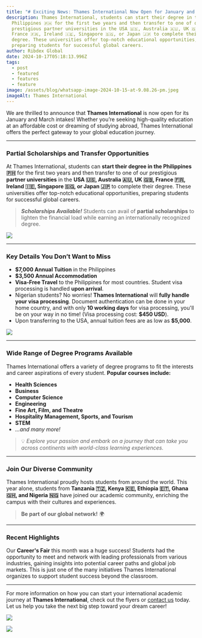 ```yaml
---
title: "# Exciting News: Thames International Now Open for January and March Intakes!"
description: Thames International, students can start their degree in the
  Philippines 🇵🇭 for the first two years and then transfer to one of our
  prestigious partner universities in the USA 🇺🇸, Australia 🇦🇺, UK 🇬🇧,
  France 🇫🇷, Ireland 🇮🇪, Singapore 🇸🇬, or Japan 🇯🇵 to complete their
  degree. These universities offer top-notch educational opportunities,
  preparing students for successful global careers.
author: Ribdex Global
date: 2024-10-17T05:18:13.996Z
tags:
  - post
  - featured
  - features
  - feature
image: /assets/blog/whatsapp-image-2024-10-15-at-9.08.26-pm.jpeg
imageAlt: Thames International
---
```



We are thrilled to announce that **Thames International** is now open for its January and March intakes! Whether you’re seeking high-quality education at an affordable cost or dreaming of studying abroad, Thames International offers the perfect gateway to your global education journey.

- - -

### **Partial Scholarships and Transfer Opportunities**

At Thames International, students can **start their degree in the Philippines 🇵🇭** for the first two years and then transfer to one of our prestigious **partner universities** in the **USA 🇺🇸, Australia 🇦🇺, UK 🇬🇧, France 🇫🇷, Ireland 🇮🇪, Singapore 🇸🇬, or Japan 🇯🇵** to complete their degree. These universities offer top-notch educational opportunities, preparing students for successful global careers.

> ***Scholarships Available!*** Students can avail of **partial scholarships** to lighten the financial load while earning an internationally recognized degree.

![](/assets/blog/whatsapp-image-2024-10-15-at-9.13.20-pm.jpeg)

- - -

### **Key Details You Don’t Want to Miss**

* **$7,000 Annual Tuition** in the Philippines
* **$3,500 Annual Accommodation**
* **Visa-Free Travel** to the Philippines for most countries. Student visa processing is handled **upon arrival**.
* Nigerian students? No worries! **Thames International** will **fully handle your visa processing**. Document authentication can be done in your home country, and with only **10 working days** for visa processing, you'll be on your way in no time! (Visa processing cost: **$450 USD**).
* Upon transferring to the USA, annual tuition fees are as low as **$5,000**.

![](/assets/blog/whatsapp-image-2024-10-15-at-9.11.34-pm.jpeg)

- - -

### **Wide Range of Degree Programs Available**

Thames International offers a variety of degree programs to fit the interests and career aspirations of every student. **Popular courses include:**

* **Health Sciences**
* **Business**
* **Computer Science**
* **Engineering**
* **Fine Art, Film, and Theatre**
* **Hospitality Management, Sports, and Tourism**
* **STEM**
* *...and many more!*

> 💡 *Explore your passion and embark on a journey that can take you across continents with world-class learning experiences.*

- - -

### **Join Our Diverse Community**

Thames International proudly hosts students from around the world. This year alone, students from **Tanzania 🇹🇿, Kenya 🇰🇪, Ethiopia 🇪🇹, Ghana 🇬🇭, and Nigeria 🇳🇬** have joined our academic community, enriching the campus with their cultures and experiences.

> **Be part of our global network!** 🌍

- - -

### **Recent Highlights**

Our **Career's Fair** this month was a huge success! Students had the opportunity to meet and network with leading professionals from various industries, gaining insights into potential career paths and global job markets. This is just one of the many initiatives Thames International organizes to support student success beyond the classroom.

- - -

For more information on how you can start your international academic journey at **Thames International**, check out the flyers or [contact us](https://ribdexglobal.com/index.html#contact) today. Let us help you take the next big step toward your dream career!

![](/assets/blog/whatsapp-image-2024-10-15-at-9.18.35-pm-1-.jpeg)

![](/assets/blog/whatsapp-image-2024-10-15-at-9.18.35-pm.jpeg)